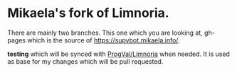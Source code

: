 <!-- @format -->

# Mikaela's fork of Limnoria.

There are mainly two branches. This one which you are looking at, gh-pages which
is the source of <https://supybot.mikaela.info/>.

**testing** which will be synced with [ProgVal/Limnoria] when needed. It is used
as base for my changes which will be pull requested.

[ProgVal/Limnoria]: https://github.com/ProgVal/Limnoria.git
